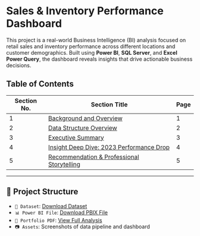 # Sales & Inventory Performance Dashboard

This project is a real-world Business Intelligence (BI) analysis focused on retail sales and inventory performance across different locations and customer demographics. Built using **Power BI**, **SQL Server**, and **Excel Power Query**, the dashboard reveals insights that drive actionable business decisions.

## Table of Contents

| Section No. | Section Title                             | Page |
|-------------|-------------------------------------------|------|
| 1           | [Background and Overview](#1-background-and-overview)                 | 1    |
| 2           | [Data Structure Overview](#2-data-structure-overview)                | 2    |
| 3           | [Executive Summary](#3-executive-summary)                            | 3    |
| 4           | [Insight Deep Dive: 2023 Performance Drop](#4-insight-deep-dive-2023-performance-drop) | 4    |
| 5           | [Recommendation & Professional Storytelling](#5-recommendation--professional-storytelling) | 5    |
---

## 📁 Project Structure

- `📄 Dataset`: [Download Dataset](https://microsoft.com)
- `📊 Power BI File`: [Download PBIX File](https://microsoft.com)
- `🧾 Portfolio PDF`: [View Full Analysis](#)
- `📷 Assets`: Screenshots of data pipeline and dashboard
